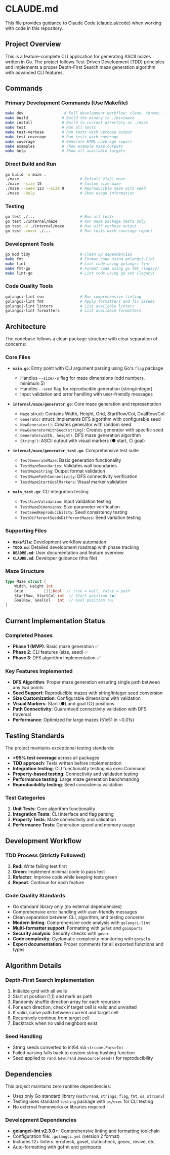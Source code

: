 # CLAUDE.md

This file provides guidance to Claude Code (claude.ai/code) when working with code in this repository.

## Project Overview

This is a feature-complete CLI application for generating ASCII mazes written in Go. The project follows Test-Driven Development (TDD) principles and implements a proper Depth-First Search maze generation algorithm with advanced CLI features.

## Commands

### Primary Development Commands (Use Makefile)
```bash
make dev                  # Full development workflow: clean, format, lint, test, build
make build               # Build the binary to ./bin/maze
make install             # Build to current directory as ./maze
make test                # Run all tests
make test-verbose        # Run tests with verbose output
make test-coverage       # Run tests with coverage
make coverage            # Generate HTML coverage report
make examples            # Show example maze outputs
make help                # Show all available targets
```

### Direct Build and Run
```bash
go build -o maze .
./maze                           # Default 21x21 maze
./maze --size 15                 # Custom size maze
./maze --seed 123 --size 9       # Reproducible maze with seed
./maze --help                    # Show usage information
```

### Testing
```bash
go test ./...                    # Run all tests
go test ./internal/maze          # Run maze package tests only
go test -v ./internal/maze       # Run with verbose output
go test -cover ./...             # Run tests with coverage report
```

### Development Tools
```bash
go mod tidy                      # Clean up dependencies
make fmt                         # Format code using golangci-lint
make lint                        # Lint code using golangci-lint
make fmt-go                      # Format code using go fmt (legacy)
make lint-go                     # Lint code using go vet (legacy)
```

### Code Quality Tools
```bash
golangci-lint run                # Run comprehensive linting
golangci-lint fmt                # Apply formatters and fix issues
golangci-lint linters            # List available linters
golangci-lint formatters         # List available formatters
```

## Architecture

The codebase follows a clean package structure with clear separation of concerns:

### Core Files
- **`main.go`**: Entry point with CLI argument parsing using Go's `flag` package
  - Handles `--size/-s` flag for maze dimensions (odd numbers, minimum 5)
  - Handles `--seed` flag for reproducible generation (string/integer)
  - Input validation and error handling with user-friendly messages

- **`internal/maze/generator.go`**: Core maze generation and representation
  - `Maze` struct: Contains Width, Height, Grid, StartRow/Col, GoalRow/Col
  - `Generator` struct: Implements DFS algorithm with configurable seed
  - `NewGenerator()`: Creates generator with random seed
  - `NewGeneratorWithSeed(string)`: Creates generator with specific seed
  - `Generate(width, height)`: DFS maze generation algorithm
  - `String()`: ASCII output with visual markers (● start, ○ goal)

- **`internal/maze/generator_test.go`**: Comprehensive test suite
  - `TestGenerateMaze`: Basic generation functionality
  - `TestMazeBoundaries`: Validates wall boundaries
  - `TestMazeString`: Output format validation
  - `TestMazePathConnectivity`: DFS connectivity verification
  - `TestMazeStartGoalMarkers`: Visual marker validation

- **`main_test.go`**: CLI integration testing
  - `TestSizeValidation`: Input validation testing
  - `TestMazeDimensions`: Size parameter verification
  - `TestSeedReproducibility`: Seed consistency testing
  - `TestDifferentSeedsDifferentMazes`: Seed variation testing

### Supporting Files
- **`Makefile`**: Development workflow automation
- **`TODO.md`**: Detailed development roadmap with phase tracking
- **`README.md`**: User documentation and feature overview
- **`CLAUDE.md`**: Developer guidance (this file)

### Maze Structure
```go
type Maze struct {
    Width, Height int
    Grid         [][]bool  // true = wall, false = path
    StartRow, StartCol int  // Start position (●)
    GoalRow, GoalCol   int  // Goal position (○)
}
```

## Current Implementation Status

### Completed Phases
- **Phase 1 (MVP)**: Basic maze generation ✅
- **Phase 2**: CLI features (size, seed) ✅
- **Phase 3**: DFS algorithm implementation ✅

### Key Features Implemented
- **DFS Algorithm**: Proper maze generation ensuring single path between any two points
- **Seed Support**: Reproducible mazes with string/integer seed conversion
- **Size Customization**: Configurable dimensions with validation
- **Visual Markers**: Start (●) and goal (○) positions
- **Path Connectivity**: Guaranteed connectivity validation with DFS traversal
- **Performance**: Optimized for large mazes (51x51 in ~0.01s)

## Testing Standards

The project maintains exceptional testing standards:
- **>95% test coverage** across all packages
- **TDD approach**: Tests written before implementation
- **Integration testing**: CLI functionality testing via exec.Command
- **Property-based testing**: Connectivity and validation testing
- **Performance testing**: Large maze generation benchmarking
- **Reproducibility testing**: Seed consistency validation

### Test Categories
1. **Unit Tests**: Core algorithm functionality
2. **Integration Tests**: CLI interface and flag parsing
3. **Property Tests**: Maze connectivity and validation
4. **Performance Tests**: Generation speed and memory usage

## Development Workflow

### TDD Process (Strictly Followed)
1. **Red**: Write failing test first
2. **Green**: Implement minimal code to pass test
3. **Refactor**: Improve code while keeping tests green
4. **Repeat**: Continue for each feature

### Code Quality Standards
- Go standard library only (no external dependencies)
- Comprehensive error handling with user-friendly messages
- Clean separation between CLI, algorithm, and testing concerns
- **Modern linting**: Comprehensive code analysis with `golangci-lint`
- **Multi-formatter support**: Formatting with `gofmt` and `goimports`
- **Security analysis**: Security checks with `gosec`
- **Code complexity**: Cyclomatic complexity monitoring with `gocyclo`
- **Export documentation**: Proper comments for all exported functions and types

## Algorithm Details

### Depth-First Search Implementation
1. Initialize grid with all walls
2. Start at position (1,1) and mark as path
3. Randomly shuffle direction array for each recursion
4. For each direction, check if target cell is valid and unvisited
5. If valid, carve path between current and target cell
6. Recursively continue from target cell
7. Backtrack when no valid neighbors exist

### Seed Handling
- String seeds converted to int64 via `strconv.ParseInt`
- Failed parsing falls back to custom string hashing function
- Seed applied to `rand.New(rand.NewSource(seed))` for reproducibility

## Dependencies

This project maintains zero runtime dependencies:
- Uses only Go standard library (`math/rand`, `strings`, `flag`, `fmt`, `os`, `strconv`)
- Testing uses standard `testing` package with `os/exec` for CLI testing
- No external frameworks or libraries required

### Development Dependencies
- **golangci-lint v2.3.0+**: Comprehensive linting and formatting toolchain
- Configuration file: `.golangci.yml` (version 2 format)
- Includes 12+ linters: errcheck, govet, staticcheck, gosec, revive, etc.
- Auto-formatting with gofmt and goimports

